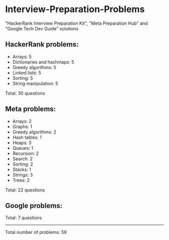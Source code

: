 # Interview-Preparation-Problems
"HackerRank Interview Preparation Kit", "Meta Preparation Hub" and "Google Tech Dev Guide" solutions

HackerRank problems:
---
- Arrays: 5
- Dictionaries and hashmaps: 5
- Greedy algorithms: 5
- Linked lists: 5
- Sorting: 5
- String manipulation: 5

Total: 30 questions

Meta problems:
---
- Arrays: 2
- Graphs: 1
- Greedy algorithms: 2
- Hash tables: 1
- Heaps: 3
- Queues: 1
- Recursion: 2
- Search: 2
- Sorting: 2
- Stacks: 1
- Strings: 3
- Trees: 2

Total: 22 questions

Google problems:
---
Total: 7 questions

---
Total number of problems: 59
